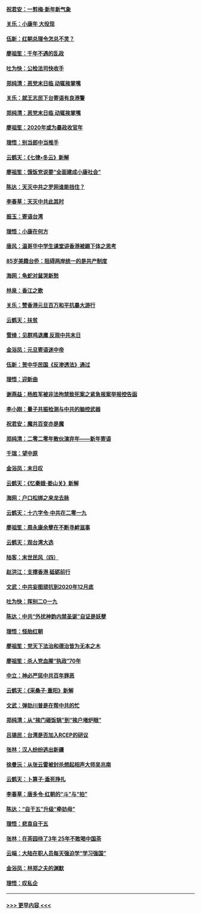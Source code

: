 #### [祝君安：一剪梅‧新年新气象](../pages/nsc993/n11776340.md?t=01081811) 
#### [关乐：小康年 大役现](../pages/nsc993/n11774213.md?t=01081811) 
#### [伍新：红朝总理令怎总不灵？](../pages/nsc993/n11770813.md?t=01081811) 
#### [廖祖笙：千年不遇的乱政](../pages/nsc993/n11770373.md?t=01081811) 
#### [吐为快：公检法司快收手](../pages/nsc993/n11770359.md?t=01081811) 
#### [郑纯清：恶党末日临 动辄挨掌嘴](../pages/nsc993/n11769912.md?t=01081811) 
#### [关乐：就王志民下台寄语有良港警](../pages/nsc993/n11769903.md?t=01081811) 
#### [郑纯清：恶党末日临 动辄挨掌嘴](../pages/nsc993/n11769356.md?t=01081811) 
#### [廖祖笙：2020年或为暴政收官年](../pages/nsc993/n11768216.md?t=01081811) 
#### [理悟：别当郎中当推手](../pages/nsc993/n11768243.md?t=01081811) 
#### [云鹤天：《七律▪冬云》新解](../pages/nsc993/n11768204.md?t=01081811) 
#### [廖祖笙：饿饭党说要“全面建成小康社会”](../pages/nsc993/n11767482.md?t=01081811) 
#### [陈达：天灭中共之罗网谁能挡住？](../pages/nsc993/n11767465.md?t=01081811) 
#### [李春草：天灭中共此其时](../pages/nsc993/n11767452.md?t=01081811) 
#### [振玉：寄语台湾](../pages/nsc993/n11767432.md?t=01081811) 
#### [理悟：小康在何方](../pages/nsc993/n11767394.md?t=01081811) 
#### [唐风：温哥华中学生课堂讲香港被踢下体之思考](../pages/nsc993/n11766848.md?t=01081811) 
#### [85岁美籍台侨：阻碍两岸统一的是共产制度](../pages/nsc993/n11765043.md?t=01081811) 
#### [海网：龟蛇对鼠哭新愁](../pages/nsc993/n11764895.md?t=01081811) 
#### [林泉：香江之歌](../pages/nsc993/n11764415.md?t=01081811) 
#### [关乐：赞香港元旦百万和平抗暴大游行](../pages/nsc993/n11764382.md?t=01081811) 
#### [云鹤天：扶贫](../pages/nsc993/n11764245.md?t=01081811) 
#### [雪绮：见群鸡退鹰  反观中共末日](../pages/nsc993/n11762112.md?t=01081811) 
#### [金浴凤：元旦寄语迷中帝](../pages/nsc993/n11761788.md?t=01081811) 
#### [伍新：贺中华民国《反渗透法》通过](../pages/nsc993/n11761994.md?t=01081811) 
#### [理悟：迎新曲](../pages/nsc993/n11761152.md?t=01081811) 
#### [谢燕益：杨胜军被非法拘禁致死案之紧急报案举报控告函](../pages/nsc993/n11756134.md?t=01081811) 
#### [李小刚：量子共振检测与中共的脑控武器](../pages/nsc993/n11754518.md?t=01081811) 
#### [祝君安：魔共百变亦是魔](../pages/nsc993/n11754469.md?t=01081811) 
#### [郑纯清：二零二零年散伙演弃年——新年寄语](../pages/nsc993/n11754195.md?t=01081811) 
#### [千瑞：望中原](../pages/nsc993/n11754159.md?t=01081811) 
#### [金浴凤：末日叹](../pages/nsc993/n11752359.md?t=01081811) 
#### [云鹤天：《忆秦娥‧娄山关》新解](../pages/nsc993/n11752348.md?t=01081811) 
#### [海网：户口松绑之来龙去脉](../pages/nsc993/n11752328.md?t=01081811) 
#### [云鹤天：十六字令‧中共在二零一九](../pages/nsc993/n11752305.md?t=01081811) 
#### [廖祖笙：周永康余孽在不断寻衅滋事](../pages/nsc993/n11751013.md?t=01081811) 
#### [云鹤天：观台湾大选](../pages/nsc993/n11751007.md?t=01081811) 
#### [陆客：末世民风（四）](../pages/nsc993/n11749203.md?t=01081811) 
#### [赵洪江：支撑香港 砥砺前行](../pages/nsc993/n11748482.md?t=01081811) 
#### [文武：中共妄图顽抗到2020年12月底](../pages/nsc993/n11748446.md?t=01081811) 
#### [吐为快：挥别二O一九](../pages/nsc993/n11748411.md?t=01081811) 
#### [陈达：中共“外扰神韵内禁圣诞”自证是妖孽](../pages/nsc993/n11748226.md?t=01081811) 
#### [理悟：怪胎红朝](../pages/nsc993/n11748206.md?t=01081811) 
#### [廖祖笙：党天下法治和德治皆为无本之木](../pages/nsc993/n11748135.md?t=01081811) 
#### [廖祖笙：杀人党血腥“执政”70年](../pages/nsc993/n11745144.md?t=01081811) 
#### [中立：神必严惩中共百年罪恶](../pages/nsc993/n11744970.md?t=01081811) 
#### [云鹤天：《采桑子‧重阳》新解](../pages/nsc993/n11744948.md?t=01081811) 
#### [文武：弹劾川普是在帮中共的忙](../pages/nsc993/n11744758.md?t=01081811) 
#### [郑纯清：从“挨门砸饭锅”到“挨户堵炉眼”](../pages/nsc993/n11744745.md?t=01081811) 
#### [吕锡民：台湾是否加入RCEP的研议](../pages/nsc993/n11744701.md?t=01081811) 
#### [张林：汉人纷纷逃出新疆](../pages/nsc993/n11743530.md?t=01081811) 
#### [徐曼沅：从张云雷被封杀想起相声大师吴兆南](../pages/nsc993/n11741816.md?t=01081811) 
#### [云鹤天：卜算子‧垂死挣扎](../pages/nsc993/n11739956.md?t=01081811) 
#### [李春草：唐多令‧红朝的“斗”与“拍”](../pages/nsc993/n11739830.md?t=01081811) 
#### [陈达：“自干五”升级“牵妨母”](../pages/nsc993/n11739724.md?t=01081811) 
#### [理悟：悲哀自干五](../pages/nsc993/n11739547.md?t=01081811) 
#### [张林：在茶园待了3年 25年不敢喝中国茶](../pages/nsc993/n11739240.md?t=01081811) 
#### [云端：大陆在职人员每天强迫学“学习强国”](../pages/nsc993/n11738735.md?t=01081811) 
#### [金浴凤：林郑之夫的渊默](../pages/nsc993/n11737735.md?t=01081811) 
#### [理悟：叹私企](../pages/nsc993/n11737715.md?t=01081811) 

----
#### [ >>> 更早内容 <<< ](../indexes/nsc993-earlier.md)

